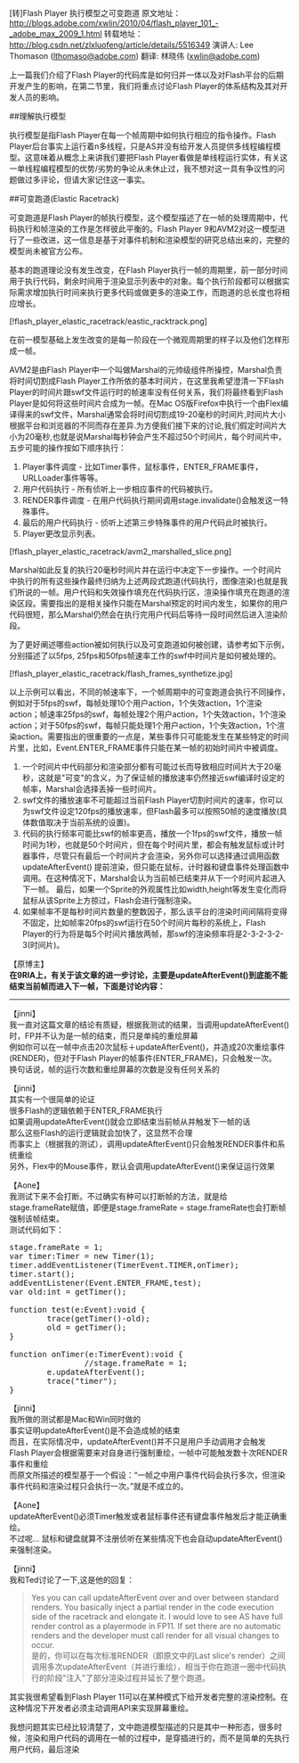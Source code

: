 [转]Flash Player 执行模型之可变跑道
原文地址：<http://blogs.adobe.com/xwlin/2010/04/flash_player_101_-_adobe_max_2009_1.html>
转载地址：<http://blog.csdn.net/zlxluofeng/article/details/5516349>
演讲人: Lee Thomason (lthomaso@adobe.com)
翻译: 林晓伟 (xwlin@adobe.com)

上一篇我们介绍了Flash Player的代码库是如何归并一体以及对Flash平台的后期开发产生的影响，在第二节里，我们将重点讨论Flash Player的体系结构及其对开发人员的影响。

##理解执行模型

执行模型是指Flash Player在每一个帧周期中如何执行相应的指令操作。Flash Player后台事实上运行着n多线程，只是AS并没有给开发人员提供多线程编程模型。这意味着从概念上来讲我们要把Flash Player看做是单线程运行实体，有关这一单线程编程模型的优势/劣势的争论从未休止过，我不想对这一具有争议性的问题做过多评论，但请大家记住这一事实。

##可变跑道(Elastic Racetrack)

可变跑道是Flash Player的帧执行模型，这个模型描述了在一帧的处理周期中，代码执行和帧渲染的工作是怎样彼此平衡的。Flash Player 9和AVM2对这一模型进行了一些改进，这一信息是基于对事件机制和渲染模型的研究总结出来的，完整的模型尚未被官方公布。

基本的跑道理论没有发生改变，在Flash Player执行一帧的周期里，前一部分时间用于执行代码，剩余时间用于渲染显示列表中的对象。每个执行阶段都可以根据实际需求增加执行时间来执行更多代码或做更多的渲染工作，而跑道的总长度也将相应增长。

[!flash_player_elastic_racetrack/eastic_racktrack.png]

在前一模型基础上发生改变的是每一阶段在一个微观周期里的样子以及他们怎样形成一帧。

AVM2是由Flash Player中一个叫做Marshal的元帅级组件所操控，Marshal负责将时间切割成Flash Player工作所依的基本时间片，在这里我希望澄清一下Flash Player的时间片跟swf文件运行时的帧速率没有任何关系，我们将最终看到Flash Player是如何将这些时间片合成为一帧。在Mac OS版Firefox中执行一个由Flex编译得来的swf文件，Marshal通常会将时间切割成19-20毫秒的时间片,时间片大小根据平台和浏览器的不同而存在差异.为方便我们接下来的讨论,我们假定时间片大小为20毫秒,也就是说Marshal每秒钟会产生不超过50个时间片，每个时间片中，五步可能的操作按如下顺序执行：

1. Player事件调度 - 比如Timer事件，鼠标事件，ENTER_FRAME事件，URLLoader事件等等。
1. 用户代码执行 - 所有侦听上一步相应事件的代码被执行。
1. RENDER事件调度 - 在用户代码执行期间调用stage.invalidate()会触发这一特殊事件。
1. 最后的用户代码执行 - 侦听上述第三步特殊事件的用户代码此时被执行。
1. Player更改显示列表。

[!flash_player_elastic_racetrack/avm2_marshalled_slice.png]

Marshal如此反复的执行20毫秒时间片并在运行中决定下一步操作。一个时间片中执行的所有这些操作最终归纳为上述两段式跑道(代码执行，图像渲染)也就是我们所说的一帧。用户代码和失效操作填充在代码执行区，渲染操作填充在跑道的渲染区段。需要指出的是相关操作只能在Marshal预定的时间内发生，如果你的用户代码很短，那么Marshal仍然会在执行完用户代码后等待一段时间然后进入渲染阶段。

为了更好阐述哪些action被如何执行以及可变跑道如何被创建，请参考如下示例，分别描述了以5fps, 25fps和50fps帧速率工作的swf中时间片是如何被处理的。

[!flash_player_elastic_racetrack/flash_frames_synthetize.jpg]

以上示例可以看出，不同的帧速率下，一个帧周期中的可变跑道会执行不同操作，例如对于5fps的swf，每帧处理10个用户action，1个失效action，1个渲染action；帧速率25fps的swf，每帧处理2个用户action，1个失效action，1个渲染action；对于50fps的swf，每帧只能处理1个用户action，1个失效action，1个渲染action。需要指出的很重要的一点是，某些事件只可能能发生在某些特定的时间片里，比如，Event.ENTER_FRAME事件只能在某一帧的初始时间片中被调度。

1. 一个时间片中代码部分和渲染部分都有可能过长而导致相应时间片大于20毫秒，这就是"可变"的含义，为了保证帧的播放速率仍然接近swf编译时设定的帧率，Marshal会选择丢掉一些时间片。
1. swf文件的播放速率不可能超过当前Flash Player切割时间片的速率，你可以为swf文件设定120fps的播放速率，但Flash最多可以按照50帧的速度播放(具体数值取决于当前系统的设置)。
1. 代码的执行频率可能比swf的帧率更高，播放一个1fps的swf文件，播放一帧时间为1秒，也就是50个时间片，但在每个时间片里，都会有触发鼠标或计时器事件，尽管只有最后一个时间片才会渲染，另外你可以选择通过调用函数updateAfterEvent() 提前渲染，但只能在鼠标，计时器和键盘事件处理函数中调用。在这种情况下，Marshal会认为当前帧已结束并从下一个时间片起进入下一帧。 最后，如果一个Sprite的外观属性比如width,height等发生变化而将鼠标从该Sprite上方掠过，Flash会进行强制渲染。
1. 如果帧率不是每秒时间片数量的整数因子，那么该平台的渲染时间间隔将变得不固定，比如帧率20fps的swf运行在50个时间片每秒的系统上，Flash Player的行为将是每5个时间片播放两帧，那swf的渲染频率将是2-3-2-3-2-3(时间片)。

【原博主】  
**在9RIA上，有关于该文章的进一步讨论，主要是updateAfterEvent()到底能不能结束当前帧而进入下一帧，下面是讨论内容：** 

<hr />

【jinni】  
我一直对这篇文章的结论有质疑，根据我测试的结果，当调用updateAfterEvent()时，FP并不认为是一帧的结束，而只是单纯的重绘屏幕  
例如你可以在一帧中点击20次鼠标＋updateAfterEvent()，并造成20次重绘事件(RENDER)，但对于Flash Player的帧事件(ENTER_FRAME)，只会触发一次。  
换句话说，帧的运行次数和重绘屏幕的次数是没有任何关系的  

【jinni】  
其实有一个很简单的论证  
很多Flash的逻辑依赖于ENTER_FRAME执行  
如果调用updateAfterEvent()就会立即结束当前帧从并触发下一帧的话  
那么这些Flash的运行逻辑就会加快了，这显然不合理  
而事实上（根据我的测试），调用updateAfterEvent()只会触发RENDER事件和系统重绘  
另外，Flex中的Mouse事件，默认会调用updateAfterEvent()来保证运行效果  

【Aone】  
我测试下来不会打断。不过确实有种可以打断帧的方法，就是给 stage.frameRate赋值，即便是stage.frameRate = stage.frameRate也会打断帧强制该帧结束。  
测试代码如下：  

<pre language="actionscript">
stage.frameRate = 1;  
var timer:Timer = new Timer(1);  
timer.addEventListener(TimerEvent.TIMER,onTimer);  
timer.start();  
addEventListener(Event.ENTER_FRAME,test);  
var old:int = getTimer();  
  
function test(e:Event):void {  
        trace(getTimer()-old);  
        old = getTimer();  
}  
  
function onTimer(e:TimerEvent):void {          
                //stage.frameRate = 1;  
        e.updateAfterEvent();  
        trace("timer");  
} 
</pre>

【jinni】  
我所做的测试都是Mac和Win同时做的  
事实证明updateAfterEvent()是不会造成帧的结束  
而且，在实际情况中，updateAfterEvent()并不只是用户手动调用才会触发  
Flash Player会根据需要来对自身进行强制重绘，一帧中可能触发数十次RENDER事件和重绘  
而原文所描述的模型基于一个假设：“一帧之中用户事件代码会执行多次，但渲染事件代码和渲染过程只会执行一次。”就是不成立的。  

【Aone】  
updateAfterEvent()必须Timer触发或者鼠标事件还有键盘事件触发后才能正确重绘。  
不过呢... 鼠标和键盘就算不注册侦听在某些情况下也会自动updateAfterEvent()来强制渲染。  

【jinni】  
我和Ted讨论了一下,这是他的回复：  

>Yes you can call updateAfterEvent over and over between standard renders. You basically inject a partial render in the code execution side of the racetrack and elongate it. 
>I would love to see AS have full render control as a playermode in FP11. If set there are no automatic renders and the developer must call render for all visual changes to occur.  
>是的，你可以在每次标准RENDER（即原文中的Last slice's render）之间调用多次updateAfterEvent（并进行重绘），相当于你在跑道一圈中代码执行的阶段"注入"了部分渲染过程并延长了整个跑道。

其实我很希望看到Flash Player 11可以在某种模式下给开发者完整的渲染控制。在这种情况下开发者必须主动调用API来实现屏幕重绘。

我想问题其实已经比较清楚了，文中跑道模型描述的只是其中一种形态，很多时候，渲染和用户代码的调用在一帧的过程中，是穿插进行的，而不是简单的先执行用户代码，最后渲染
